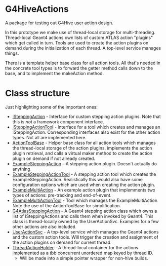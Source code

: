 # G4HiveActions
A package for testing out G4Hive user action design.

In this prototype we make use of thread-local storage for multi-threading.
Thread-local Geant4 actions own lists of custom ATLAS action "plugins" which
get called in turn. Tools are used to create the action plugins on demand
during the initialization of each thread. A top-level service manages things.

There is a template helper base class for all action tools.
All that's needed in the concrete tool types is to forward the getter method
calls down to the base, and to implement the makeAction method.

# Class structure
Just highlighting some of the important ones:

* [ISteppingAction](G4HiveActions/ISteppingAction.h) - Interface for custom
  stepping action plugins. Note that this is _not_ a framework component
  interface.
* [ISteppingActionTool](G4HiveActions/ISteppingActionTool.h) - Interface for a
  tool which creates and manages an ISteppingAction. Corresponding interfaces
  also exist for the other action types. Not all are implemented here.
* [ActionToolBase](G4HiveActions/ActionToolBase.h) - Helper base class for all
  action tools which manages the thread-local storage of the action plugins,
  implements the action plugin retrieval, and calls a virtual maker method
  to create the action plugin on demand if not already created.
* [ExampleSteppingAction](src/ExampleSteppingAction.h) - A stepping action
  plugin. Doesn't actually do anything.
* [ExampleSteppingActionTool](src/ExampleSteppingActionTool.h) - A stepping
  action tool which creates the ExampleSteppingAction. Realistically this
  would also have some configuration options which are used when creating the
  action plugin.
* [ExampleMultiAction](src/ExampleMultiAction.h) - An example action plugin
  that implemments two types of actions: pre-tracking and end-of-event.
* [ExampleMultiActionTool](src/ExampleMultiActionTool.h) - Tool which manages
  the ExampleMultiAction. Note the use of the ActionToolBase for
  simplification.
* [G4AtlasSteppingAction](src/G4AtlasSteppingAction.h) - A Geant4 stepping
  action class which owns a list of ISteppingActions and calls them when
  invoked by Geant4. This class is thread-locally owned by the UserActionSvc.
  Examples for a few other actions are also included.
* [UserActionSvc](src/UserActionSvc.h) - A top-level service which manages
  the Geant4 actions and the custom action tools. Will trigger the creation
  and assignment of the action plugins on demand for current thread.
* [ThreadActionHolder](G4HiveActions/ThreadActionHolder.h) - A thread-local
  container for the actions implemented as a tbb concurrent unordered map
  keyed by thread ID.
  * Will be made into a simple pointer wrapper for non-hive builds.
